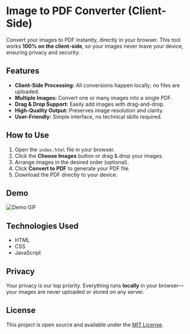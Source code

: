 # Image to PDF Converter (Client-Side)

Convert your images to PDF instantly, directly in your browser. This tool works **100% on the client-side**, so your images never leave your device, ensuring privacy and security.

## Features

- **Client-Side Processing:** All conversions happen locally; no files are uploaded.  
- **Multiple Images:** Convert one or many images into a single PDF.  
- **Drag & Drop Support:** Easily add images with drag-and-drop.  
- **High-Quality Output:** Preserves image resolution and clarity.  
- **User-Friendly:** Simple interface, no technical skills required.  

## How to Use

1. Open the `index.html` file in your browser.  
2. Click the **Choose Images** button or drag & drop your images.  
3. Arrange images in the desired order (optional).  
4. Click **Convert to PDF** to generate your PDF file.  
5. Download the PDF directly to your device.

## Demo

![Demo GIF](link-to-your-demo-gif-or-screenshot)

## Technologies Used

- HTML  
- CSS  
- JavaScript  

## Privacy

Your privacy is our top priority. Everything runs **locally** in your browser—your images are never uploaded or stored on any server.

## License

This project is open source and available under the [MIT License](LICENSE).


